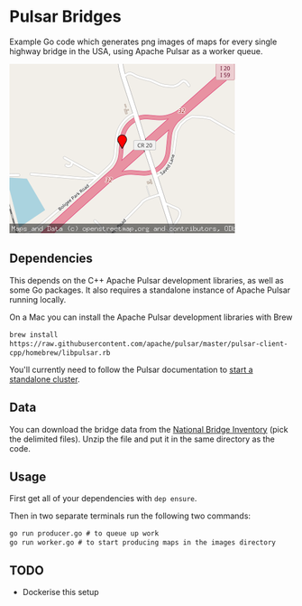 # Pulsar Bridges

Example Go code which generates png images of maps for every single highway bridge in the USA, using Apache Pulsar as a worker queue.

![bridge.png](bridge.png)

## Dependencies

This depends on the C++ Apache Pulsar development libraries, as well as some Go packages.  It also requires a standalone instance of Apache Pulsar running locally.

On a Mac you can install the Apache Pulsar development libraries with Brew

```
brew install https://raw.githubusercontent.com/apache/pulsar/master/pulsar-client-cpp/homebrew/libpulsar.rb
```

You'll currently need to follow the Pulsar documentation to [start a standalone cluster](https://pulsar.apache.org/docs/en/standalone/).

## Data

You can download the bridge data from the [National Bridge Inventory](https://www.fhwa.dot.gov/bridge/nbi/ascii2017.cfm#del) (pick the delimited files).  Unzip the file and put it in the same directory as the code.

## Usage

First get all of your dependencies with `dep ensure`.

Then in two separate terminals run the following two commands:

```
go run producer.go # to queue up work
go run worker.go # to start producing maps in the images directory
```

## TODO

+ Dockerise this setup